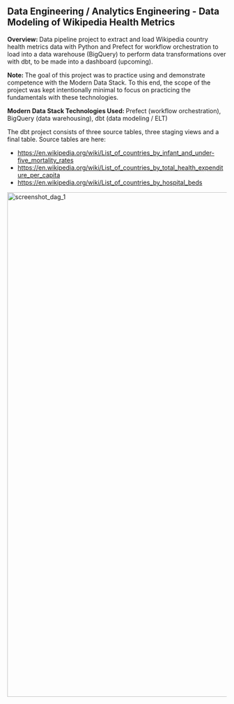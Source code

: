 ## Data Engineering / Analytics Engineering - Data Modeling of Wikipedia Health Metrics

<b> Overview: </b> Data pipeline project to extract and load Wikipedia country health metrics data with Python and Prefect for workflow orchestration to load into a data warehouse (BigQuery) to perform data transformations over with dbt, to be made into a dashboard (upcoming).

<b> Note: </b> The goal of this project was to practice using and demonstrate competence with the Modern Data Stack.  To this end, the scope of the project was kept intentionally minimal to focus on practicing the fundamentals with these technologies.

<b> Modern Data Stack Technologies Used: </b> Prefect (workflow orchestration), BigQuery (data warehousing), dbt (data modeling / ELT)

The dbt project consists of three source tables, three staging views and a final table.  Source tables are here: 

- https://en.wikipedia.org/wiki/List_of_countries_by_infant_and_under-five_mortality_rates
- https://en.wikipedia.org/wiki/List_of_countries_by_total_health_expenditure_per_capita
- https://en.wikipedia.org/wiki/List_of_countries_by_hospital_beds

<img width="1156" alt="screenshot_dag_1" src="https://user-images.githubusercontent.com/4205092/224840350-af56af74-5149-4890-b497-3bf08dd25902.png">

